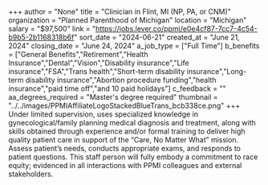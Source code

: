 +++
author = "None"
title = "Clinician in Flint, MI (NP, PA, or CNM)"
organization = "Planned Parenthood of Michigan"
location = "Michigan"
salary = "$97,500"
link = "https://jobs.lever.co/ppmi/e0e4cf87-7cc7-4c54-b9b5-2b1168318b6f"
sort_date = "2024-06-21"
created_at = "June 21, 2024"
closing_date = "June 24, 2024"
a_job_type = ["Full Time"]
b_benefits = ["General Benefits","Retirement","Health Insurance","Dental","Vision","Disability insurance","Life insurance","FSA","Trans health","Short-term disability insurance","Long-term disability insurance","Abortion procedure funding","health insurance","paid time off","and 10 paid holidays"]
c_feedback = ""
aa_degrees_required = "Master's degree required"
thumbnail = "../../images/PPMIAffiliateLogoStackedBlueTrans_bcb338ce.png"
+++
Under limited supervision, uses specialized knowledge in gynecological/family planning medical diagnosis and treatment, along with skills obtained through experience and/or formal training to deliver high quality patient care in support of the “Care, No Matter What” mission. Assess patient’s needs, conducts appropriate exams, and responds to patient questions. This staff person will fully embody a commitment to race equity; evidenced in all interactions with PPMI colleagues and external stakeholders.